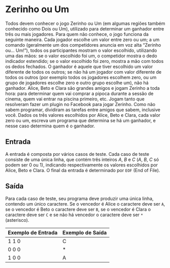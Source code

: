 # Zerinho ou Um

Todos devem conhecer o jogo Zerinho ou Um (em algumas regiões também conhecido como Dois ou Um), utilizado para determinar um ganhador entre três ou mais jogadores. Para quem não conhece, o jogo funciona da seguinte maneira. Cada jogador escolhe um valor entre zero ou um; a um comando (geralmente um dos competidores anuncia em voz alta “Zerinho ou... Um!”), todos os participantes mostram o valor escolhido, utilizando uma das mãos: se o valor escolhido foi um, o competidor mostra o dedo indicador estendido; se o valor escolhido foi zero, mostra a mão com todos os dedos fechados. O ganhador é aquele que tiver escolhido um valor diferente de todos os outros; se não há um jogador com valor diferente de todos os outros (por exemplo todos os jogadores escolhem zero, ou um grupo de jogadores escolhe zero e outro grupo escolhe um), não há ganhador. Alice, Beto e Clara são grandes amigos e jogam Zerinho a toda hora: para determinar quem vai comprar a pipoca durante a sessão de cinema, quem vai entrar na piscina primeiro, etc. Jogam tanto que resolveram fazer um plugin no Facebook para jogar Zerinho. Como não sabem programar, dividiram as tarefas entre amigos que sabem, inclusive você. Dados os três valores escolhidos por Alice, Beto e Clara, cada valor zero ou um, escreva um programa que determina se há um ganhador, e nesse caso determina quem é o ganhador.

## Entrada

A entrada é composta por vários casos de teste. Cada caso de teste consiste de uma única linha, que contém três inteiros $A$, $B$ e $C$ ($A$, $B$, $C$ só podem ser $0$ ou $1$), indicando respectivamente os valores escolhidos por Alice, Beto e Clara. O final da entrada é determinado por `EOF` (End of File).

## Saída

Para cada caso de teste, seu programa deve produzir uma única linha, contendo um único caractere. Se o vencedor é Alice o caractere deve ser `A`, se o vencedor é Beto o caractere deve ser `B`, se o vencedor é Clara o caractere deve ser `C` e se não há vencedor o caractere deve ser `*` (asterisco).

| Exemplo de Entrada | Exemplo de Saída |
| ------------------ | ---------------- |
| 1 1 0              | C                |
| 0 0 0              | *                |
| 1 0 0              | A                |